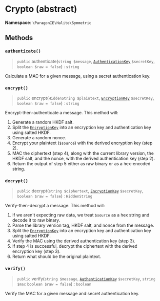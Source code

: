 # Crypto (abstract)

**Namespace**: `\ParagonIE\Halite\Symmetric`

## Methods

### `authenticate()`

> `public` authenticate(`string $message`, [`AuthenticationKey`](AuthenticationKey.md) `$secretKey`, `boolean $raw = false`) : `string`

Calculate a MAC for a given message, using a secret authentication key.

### `encrypt()`

> `public` encrypt(`HiddenString $plaintext`, [`EncryptionKey`](EncryptionKey.md) `$secretKey`, `boolean $raw = false`) : `string`

Encrypt-then-authenticate a message. This method will:

1. Generate a random HKDF salt.
2. Split the [`EncryptionKey`](EncryptionKey.md) into an encryption key and 
   authentication key using salted HKDF.
3. Generate a random nonce.
4. Encrypt your plaintext (`$source`) with the derived encryption key (step 2).
5. MAC the ciphertext (step 4), along with the current library version, the HKDF
   salt, and the nonce, with the derived authentication key (step 2).
6. Return the output of step 5 either as raw binary or as a hex-encoded string.

### `decrypt()`

> `public` decrypt(`string $ciphertext`, [`EncryptionKey`](EncryptionKey.md) `$secretKey`, `boolean $raw = false`) : `HiddenString`

Verify-then-decrypt a message. This method will:

1. If we aren't expecting raw data, we treat `$source` as a hex string and
   decode it to raw binary.
2. Parse the library version tag, HKDF salt, and nonce from the message.
3. Split the [`EncryptionKey`](EncryptionKey.md) into an encryption key and 
   authentication key using salted HKDF.
4. Verify the MAC using the derived authentication key (step 3).
5. If step 4 is successful, decrypt the ciphertext with the derived encryption 
   key (step 3).
6. Return what should be the original plaintext.

### `verify()`

> `public` verify(`string $message`, [`AuthenticationKey`](AuthenticationKey.md) `$secretKey`, `string $mac` `boolean $raw = false`) : `boolean`

Verify the MAC for a given message and secret authentication key.